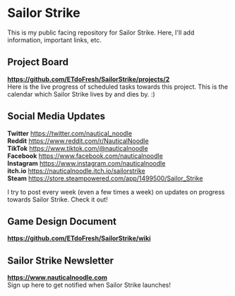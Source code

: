 # Sailor Strike
This is my public facing repository for Sailor Strike. Here, I'll add information, important links, etc.

## Project Board
**https://github.com/ETdoFresh/SailorStrike/projects/2**  
Here is the live progress of scheduled tasks towards this project. This is the calendar which Sailor Strike lives by and dies by. :)

## Social Media Updates
**Twitter** <https://twitter.com/nautical_noodle>  
**Reddit** <https://www.reddit.com/r/NauticalNoodle>  
**TikTok** <https://www.tiktok.com/@nauticalnoodle>  
**Facebook** <https://www.facebook.com/nauticalnoodle>  
**Instagram** <https://www.instagram.com/nauticalnoodle>  
**itch.io** <https://nauticalnoodle.itch.io/sailorstrike>  
**Steam** <https://store.steampowered.com/app/1499500/Sailor_Strike>  

I try to post every week (even a few times a week) on updates on progress towards Sailor Strike. Check it out!

## Game Design Document
**https://github.com/ETdoFresh/SailorStrike/wiki**

## Sailor Strike Newsletter
**https://www.nauticalnoodle.com**  
Sign up here to get notified when Sailor Strike launches!
